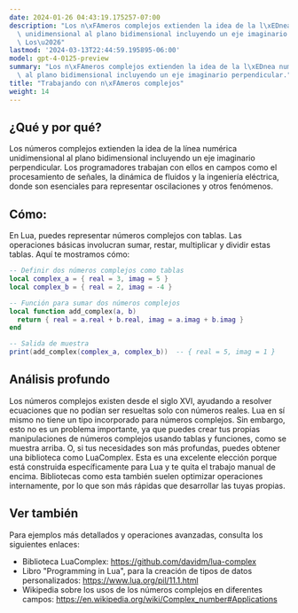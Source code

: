 ```yaml
---
date: 2024-01-26 04:43:19.175257-07:00
description: "Los n\xFAmeros complejos extienden la idea de la l\xEDnea num\xE9rica\
  \ unidimensional al plano bidimensional incluyendo un eje imaginario perpendicular.\
  \ Los\u2026"
lastmod: '2024-03-13T22:44:59.195895-06:00'
model: gpt-4-0125-preview
summary: "Los n\xFAmeros complejos extienden la idea de la l\xEDnea num\xE9rica unidimensional\
  \ al plano bidimensional incluyendo un eje imaginario perpendicular."
title: "Trabajando con n\xFAmeros complejos"
weight: 14
---
```


## ¿Qué y por qué?
Los números complejos extienden la idea de la línea numérica unidimensional al plano bidimensional incluyendo un eje imaginario perpendicular. Los programadores trabajan con ellos en campos como el procesamiento de señales, la dinámica de fluidos y la ingeniería eléctrica, donde son esenciales para representar oscilaciones y otros fenómenos.

## Cómo:
En Lua, puedes representar números complejos con tablas. Las operaciones básicas involucran sumar, restar, multiplicar y dividir estas tablas. Aquí te mostramos cómo:

```lua
-- Definir dos números complejos como tablas
local complex_a = { real = 3, imag = 5 }
local complex_b = { real = 2, imag = -4 }

-- Función para sumar dos números complejos
local function add_complex(a, b)
  return { real = a.real + b.real, imag = a.imag + b.imag }
end

-- Salida de muestra
print(add_complex(complex_a, complex_b))  -- { real = 5, imag = 1 }
```

## Análisis profundo
Los números complejos existen desde el siglo XVI, ayudando a resolver ecuaciones que no podían ser resueltas solo con números reales. Lua en sí mismo no tiene un tipo incorporado para números complejos. Sin embargo, esto no es un problema importante, ya que puedes crear tus propias manipulaciones de números complejos usando tablas y funciones, como se muestra arriba. O, si tus necesidades son más profundas, puedes obtener una biblioteca como LuaComplex. Esta es una excelente elección porque está construida específicamente para Lua y te quita el trabajo manual de encima. Bibliotecas como esta también suelen optimizar operaciones internamente, por lo que son más rápidas que desarrollar las tuyas propias.

## Ver también
Para ejemplos más detallados y operaciones avanzadas, consulta los siguientes enlaces:

- Biblioteca LuaComplex: https://github.com/davidm/lua-complex
- Libro "Programming in Lua", para la creación de tipos de datos personalizados: https://www.lua.org/pil/11.1.html
- Wikipedia sobre los usos de los números complejos en diferentes campos: https://en.wikipedia.org/wiki/Complex_number#Applications
